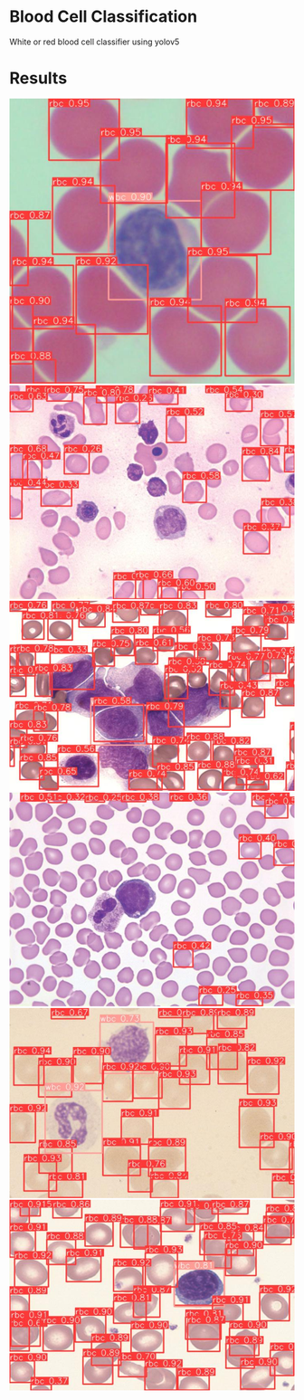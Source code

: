 # Blood Cell Classification
White or red blood cell classifier using yolov5

# Results
![](runs/detect/POC/image-4.jpg)
![](runs/detect/POC/image-077.jpg)
![](runs/detect/POC/image-151.jpg)
![](runs/detect/POC/image-176.jpg)
![](runs/detect/POC/image-211.jpg)
![](runs/detect/POC/image-316.jpg)
